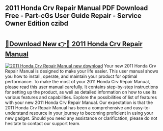 ## 2011 Honda Crv Repair Manual PDF Download Free - Part-cGs User Guide Repair - Service Owner Edition czibd

# <h2><a href="http://bc4130.oget.top/?id=2011+Honda+Crv+Repair+Manual">🔗Download New 👉🔴 2011 Honda Crv Repair Manual</a></h2>

[![2011 Honda Crv Repair Manual new download](https://i.imgur.com/5g1atiW.png)](http://bc4130.oget.top/?id=2011+Honda+Crv+Repair+Manual)
Your new 2011 Honda Crv Repair Manual is designed to make your life easier. This user manual shows you how to install, operate, and maintain your product for optimal performance. To make the most of your 2011 Honda Crv Repair Manual, please read this user manual carefully. It contains step-by-step instructions for setting up the product, as well as detailed information on how to use its various features and capabilities. Explore the possibilities of list of features with your new 2011 Honda Crv Repair Manual. Our expectation is that the 2011 Honda Crv Repair Manual has been a comprehensive and easy-to-understand resource in your journey to becoming proficient in using your new gadget. Should you need any assistance or clarification, please do not hesitate to contact our support team.
